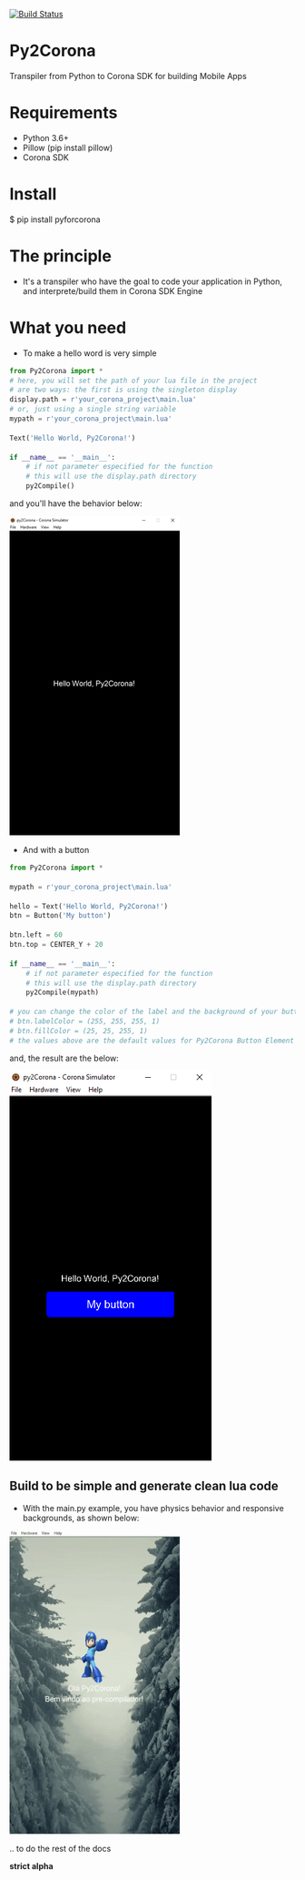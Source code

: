 [![Build Status](https://www.travis-ci.org/Ronald-TR/Py2Corona.svg?branch=master)](https://www.travis-ci.org/Ronald-TR/Py2Corona)
# Py2Corona
Transpiler from Python to Corona SDK for building Mobile Apps

# Requirements 
* Python 3.6+
* Pillow (pip install pillow)
* Corona SDK

# Install
$ pip install pyforcorona

# The principle
* It's a transpiler who have the goal to code your application in Python, and interprete/build them in Corona SDK Engine

# What you need
* To make a hello word is very simple

```Python
from Py2Corona import *
# here, you will set the path of your lua file in the project
# are two ways: the first is using the singleton display
display.path = r'your_corona_project\main.lua'
# or, just using a single string variable
mypath = r'your_corona_project\main.lua'

Text('Hello World, Py2Corona!')

if __name__ == '__main__':
    # if not parameter especified for the function
    # this will use the display.path directory
    py2Compile()
```

  and you'll have the behavior below:
  
![helloworld.png](https://github.com/Ronald-TR/Py2Corona/blob/master/examples/helloworld.png)


* And with a button

```Python
from Py2Corona import *

mypath = r'your_corona_project\main.lua'

hello = Text('Hello World, Py2Corona!')
btn = Button('My button')

btn.left = 60
btn.top = CENTER_Y + 20

if __name__ == '__main__':
    # if not parameter especified for the function
    # this will use the display.path directory
    py2Compile(mypath)

# you can change the color of the label and the background of your button passing a tuple in RGBA color
# btn.labelColor = (255, 255, 255, 1)
# btn.fillColor = (25, 25, 255, 1)
# the values above are the default values for Py2Corona Button Element
```

  and, the result are the below:
  
![helloworld.png](https://github.com/Ronald-TR/Py2Corona/blob/master/examples/helloworld_with_button.png)

## Build to be simple and generate clean lua code


* With the main.py example, you have physics behavior and responsive backgrounds, as shown below:

![py2corona_example](https://github.com/Ronald-TR/Py2Corona/blob/master/examples/main_example.gif)

.. to do the rest of the docs

**strict alpha**
